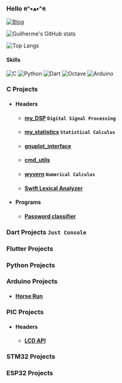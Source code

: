 ### Hello ฅ⁠^⁠•⁠ﻌ⁠•⁠^⁠ฅ

[![Blog](https://img.shields.io/badge/LinkedIn-0077B5?style=for-the-badge&logo=linkedin&logoColor=white)](https://www.linkedin.com/in/guilherme-arruda-a28863232/)

![Guilherme's GitHub stats](https://github-readme-stats.vercel.app/api?username=ohananoshi&show_icons=true&theme=dracula)

![Top Langs](https://github-readme-stats.vercel.app/api/top-langs/?username=ohananoshi&layout=compact)

#### Skills

![C](https://img.shields.io/badge/c-%2300599C.svg?style=for-the-badge&logo=c&logoColor=white)
![Python](https://img.shields.io/badge/python-3670A0?style=for-the-badge&logo=python&logoColor=ffdd54)
![Dart](https://img.shields.io/badge/dart-%230175C2.svg?style=for-the-badge&logo=dart&logoColor=white)
![Octave](https://img.shields.io/badge/OCTAVE-darkblue?style=for-the-badge&logo=octave&logoColor=fcd683)
![Arduino](https://img.shields.io/badge/-Arduino-00979D?style=for-the-badge&logo=Arduino&logoColor=white)

### C Projects

- #### Headers
  - #### [my_DSP](https://github.com/ohananoshi/my_DSP) ```Digital Signal Processing```
  - #### [my_statistics](https://github.com/ohananoshi/my_statistics) ```Statistical Calculus```
  - #### [gnuplot_interface](https://github.com/ohananoshi/gplot_interface)
  - #### [cmd_utils](https://github.com/ohananoshi/cmd_utils)
  - #### [wyvern](https://github.com/ohananoshi/Wyvern) ```Numerical Calculus```
  - #### [Swift Lexical Analyzer](https://github.com/ohananoshi/Swift_Lexical_Analyzer)
- #### Programs
  - #### [Password classifier](https://github.com/ohananoshi/Password_tester)

### Dart Projects ```Just Console```

### Flutter Projects

### Python Projects

### Arduino Projects

- #### [Horse Run](https://github.com/ohananoshi/Arduino_projects)

### PIC Projects
- #### Headers
  - #### [LCD API](https://github.com/ohananoshi/LCD_PIC_API)

### STM32 Projects

### ESP32 Projects
